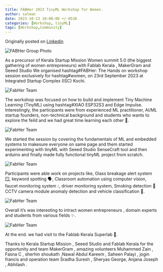 ```yaml
---
title: FABHer 2023 TinyML Workshop for Women.
author: salman
date: 2023-10-23 10:00:00 +/-0530
categories: [Workshop, tinyML]
tags: [Workshop,Community]
---
```


Originally posted on [Linkedin](https://www.linkedin.com/posts/salmanfarisvp_tinymlabrworkshopabrseries-fabher-women-activity-7111535608103141376-q8iM?utm_source=share&utm_medium=member_desktop)

![FABHer Group Photo](../assets/2023-10-23-fabher-tinyml-workshop/FABHer-group-photo.jpeg)

As a precursor of Kerala Startup Mission Women summit 5.0 (the biggest gathering of women entrepreneurs) with Fablab Kerala , MakerGram and Seeed Studio We organised hashtag#FABHer: The Hands on workshop session exclusively for hashtag#women, on 23rd September 2023 at Integrated Startup Complex (ISC) Kochi.

![FabHer Team](../assets/2023-10-23-fabher-tinyml-workshop/FABHer-photo1.jpeg)

The workshop was focused on how to build and implement Tiny Machine Learning (TinyML) using hashtag#XIAO ESP32S3 and Edge Impulse. Interestingly, the participants were from experienced ML practitioner, AI/ML startup founders, non-technical background and students who wants to explore the feild and we had great time learning each other 🙌.

![FabHer Team](../assets/2023-10-23-fabher-tinyml-workshop/FABHer-photo2.jpeg)

We started the session by covering the fundamentals of ML and embedded systems to makesure everyone on same page and them started experimenting with tinyML with Seeed Studio SenseCraft tool and then arduino and finally made fully functional tinyML project from scratch.

![FabHer Team](../assets/2023-10-23-fabher-tinyml-workshop/FABHer-photo3.jpeg)

Participants were able work on projects like, Glass breakage alert system 🪟, keyword spotting 🗣️, Classroom automation using computer vision, faucet monitoring system 💧, driver monitoring system, Smoking detection 🚬CCTV camera module anomaly detection and vehicle classification 🚚.

![FabHer Team](../assets/2023-10-23-fabher-tinyml-workshop/FABHer-photo4.jpeg)

Overall it’s was interesting to intract women entrepreneurs , domain experts and students from various fields ✨.

![FabHer Team](../assets/2023-10-23-fabher-tinyml-workshop/FABHer-photo5.jpeg)

At the end. we had visit to the Fablab Kerala Superlab 🙌.

Thanks to Kerala Startup Mission , Seeed Studio and Fablab Kerala for the opportunity and team MakerGram , amazing volunteers Muhammed Zain , Fasna C , sherhin shoukath ,Nawal Abdul Kareem , Saheen Palayi , jogin francis and operation team Sradha Suresh , Sheryas George, Anjana Joseph , Abhilash .